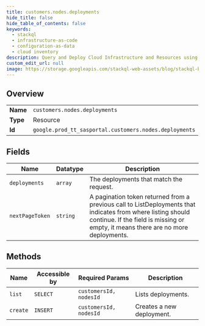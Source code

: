 ```yaml
---
title: customers.nodes.deployments
hide_title: false
hide_table_of_contents: false
keywords:
  - stackql
  - infrastructure-as-code
  - configuration-as-data
  - cloud inventory
description: Query and Deploy Cloud Infrastructure and Resources using SQL
custom_edit_url: null
image: https://storage.googleapis.com/stackql-web-assets/blog/stackql-blog-post-featured-image.png
---
```

  
    

## Overview
<table><tbody>
<tr><td><b>Name</b></td><td><code>customers.nodes.deployments</code></td></tr>
<tr><td><b>Type</b></td><td>Resource</td></tr>
<tr><td><b>Id</b></td><td><code>google.prod_tt_sasportal.customers.nodes.deployments</code></td></tr>
</tbody></table>

## Fields
| Name | Datatype | Description |
| ---- | -------- | ----------- |
| `deployments` | `array` | The deployments that match the request. |
| `nextPageToken` | `string` | A pagination token returned from a previous call to ListDeployments that indicates from where listing should continue. If the field is missing or empty, it means there are no more deployments. |
## Methods
| Name | Accessible by | Required Params | Description |
| ---- | ------------- | --------------- | ----------- |
| `list` | `SELECT` | `customersId, nodesId` | Lists deployments. |
| `create` | `INSERT` | `customersId, nodesId` | Creates a new deployment. |
